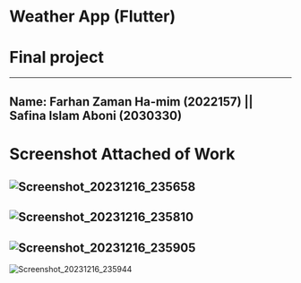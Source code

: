 # Weather App (Flutter) 
# Final project
----------------------------------------------------------------------------------------------------------------------------------------------------------------------------------------------------------------------
Name:
Farhan Zaman Ha-mim (2022157) || Safina Islam Aboni (2030330)
----------------------------------------------------------------------------------------------------------------------------------------------------------------------------------------------------------------------
# Screenshot Attached of Work
![Screenshot_20231216_235658](https://github.com/FarhanHamim/Weather-App/assets/65287208/bbe164fb-1c17-468e-bf34-1abb4b2d4e5e)
----------------------------------------------------------------------------------------------------------------------------------------------------------------------------------------------------------------------
![Screenshot_20231216_235810](https://github.com/FarhanHamim/Weather-App/assets/65287208/f473a4c2-23fc-49f2-a972-20c44bb6f3f3)
----------------------------------------------------------------------------------------------------------------------------------------------------------------------------------------------------------------------
![Screenshot_20231216_235905](https://github.com/FarhanHamim/Weather-App/assets/65287208/373c8342-63c8-4ae6-91ec-11a5b11a8dc7)
----------------------------------------------------------------------------------------------------------------------------------------------------------------------------------------------------------------------
![Screenshot_20231216_235944](https://github.com/FarhanHamim/Weather-App/assets/65287208/cf12a34b-52da-463d-9836-562bcc2c9b9d)


